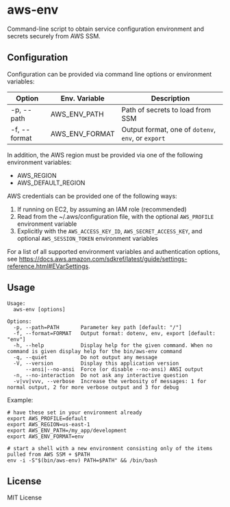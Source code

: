 # aws-env

Command-line script to obtain service configuration environment and secrets securely from AWS SSM.

## Configuration

Configuration can be provided via command line options or environment variables:

Option       | Env. Variable  | Description
-------------|----------------|---------------------------------------------------
-p, --path   | AWS_ENV_PATH   | Path of secrets to load from SSM
-f, --format | AWS_ENV_FORMAT | Output format, one of `dotenv`, `env`, or `export`

In addition, the AWS region must be provided via one of the following environment variables:

* AWS_REGION
* AWS_DEFAULT_REGION

AWS credentials can be provided one of the following ways:

1. If running on EC2, by assuming an IAM role (recommended)
2. Read from the ~/.aws/configuration file, with the optional `AWS_PROFILE` environment variable
3. Explicitly with the `AWS_ACCESS_KEY_ID`, `AWS_SECRET_ACCESS_KEY`, and optional `AWS_SESSION_TOKEN` environment variables

For a list of all supported environment variables and authentication options, see https://docs.aws.amazon.com/sdkref/latest/guide/settings-reference.html#EVarSettings.

## Usage

```
Usage:
  aws-env [options]

Options:
  -p, --path=PATH       Parameter key path [default: "/"]
  -f, --format=FORMAT   Output format: dotenv, env, export [default: "env"]
  -h, --help            Display help for the given command. When no command is given display help for the bin/aws-env command
  -q, --quiet           Do not output any message
  -V, --version         Display this application version
      --ansi|--no-ansi  Force (or disable --no-ansi) ANSI output
  -n, --no-interaction  Do not ask any interactive question
  -v|vv|vvv, --verbose  Increase the verbosity of messages: 1 for normal output, 2 for more verbose output and 3 for debug
```

Example:

    # have these set in your environment already
    export AWS_PROFILE=default
    export AWS_REGION=us-east-1
    export AWS_ENV_PATH=/my_app/development
    export AWS_ENV_FORMAT=env
    
    # start a shell with a new environment consisting only of the items pulled from AWS SSM + $PATH
    env -i -S"$(bin/aws-env) PATH=$PATH" && /bin/bash

## License

MIT License
